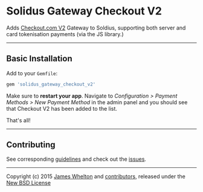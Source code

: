 # Solidus Gateway Checkout V2

Adds [Checkout.com V2](checkout.com) Gateway to Soldius, supporting both server and card tokenisation payments (via the JS library.)

---
## Basic Installation

Add to your `Gemfile`:

```ruby
gem 'solidus_gateway_checkout_v2'
```

Make sure to **restart your app**. Navigate to *Configuration >
Payment Methods > New Payment Method* in the admin panel and you should see
that Checkout V2 has been added to the list.


That's all!

---

## Contributing

See corresponding [guidelines][1] and check out the [issues][2].

---

Copyright (c) 2015 [James Whelton][3] and [contributors][4], released under the [New BSD License][5]

[1]: https://github.com/whelton/solidus_gateway_checkout_v2/blob/master/CONTRIBUTING.md
[2]: https://github.com/whelton/solidus_gateway_checkout_v2/issues
[3]: https://github.com/whelton
[4]: https://github.com/whelton/solidus_gateway_checkout_v2/graphs/contributors
[5]: https://github.com/whelton/solidus_gateway_checkout_v2/blob/master/LICENSE.md
